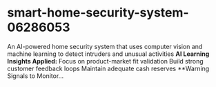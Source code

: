# smart-home-security-system-06286053
An AI-powered home security system that uses computer vision and machine learning to detect intruders and unusual activities  **AI Learning Insights Applied:**  Focus on product-market fit validation  Build strong customer feedback loops  Maintain adequate cash reserves  **Warning Signals to Monitor...
